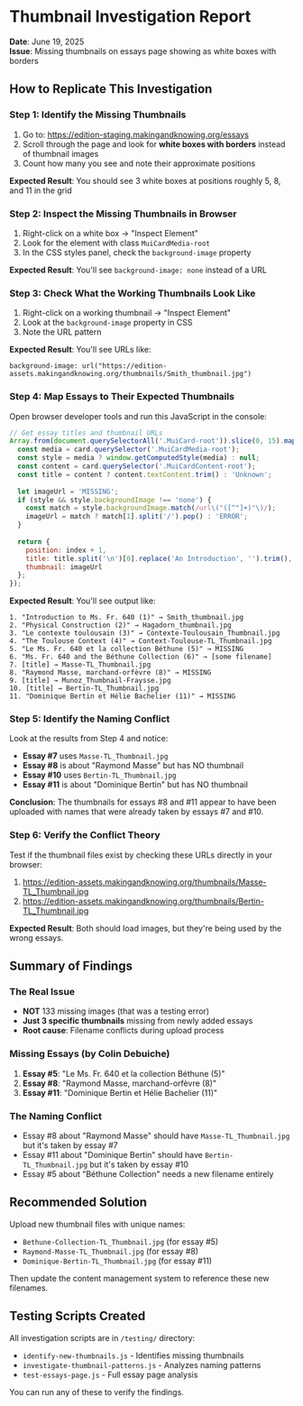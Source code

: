 # Thumbnail Investigation Report
**Date**: June 19, 2025  
**Issue**: Missing thumbnails on essays page showing as white boxes with borders

## How to Replicate This Investigation

### Step 1: Identify the Missing Thumbnails
1. Go to: https://edition-staging.makingandknowing.org/essays
2. Scroll through the page and look for **white boxes with borders** instead of thumbnail images
3. Count how many you see and note their approximate positions

**Expected Result**: You should see 3 white boxes at positions roughly 5, 8, and 11 in the grid

### Step 2: Inspect the Missing Thumbnails in Browser
1. Right-click on a white box → "Inspect Element"
2. Look for the element with class `MuiCardMedia-root`
3. In the CSS styles panel, check the `background-image` property

**Expected Result**: You'll see `background-image: none` instead of a URL

### Step 3: Check What the Working Thumbnails Look Like
1. Right-click on a working thumbnail → "Inspect Element" 
2. Look at the `background-image` property in CSS
3. Note the URL pattern

**Expected Result**: You'll see URLs like:
```
background-image: url("https://edition-assets.makingandknowing.org/thumbnails/Smith_thumbnail.jpg")
```

### Step 4: Map Essays to Their Expected Thumbnails
Open browser developer tools and run this JavaScript in the console:

```javascript
// Get essay titles and thumbnail URLs
Array.from(document.querySelectorAll('.MuiCard-root')).slice(0, 15).map((card, index) => {
  const media = card.querySelector('.MuiCardMedia-root');
  const style = media ? window.getComputedStyle(media) : null;
  const content = card.querySelector('.MuiCardContent-root');
  const title = content ? content.textContent.trim() : 'Unknown';
  
  let imageUrl = 'MISSING';
  if (style && style.backgroundImage !== 'none') {
    const match = style.backgroundImage.match(/url\("([^"]+)"\)/);
    imageUrl = match ? match[1].split('/').pop() : 'ERROR';
  }
  
  return {
    position: index + 1,
    title: title.split('\n')[0].replace('An Introduction', '').trim(),
    thumbnail: imageUrl
  };
});
```

**Expected Result**: You'll see output like:
```
1. "Introduction to Ms. Fr. 640 (1)" → Smith_thumbnail.jpg
2. "Physical Construction (2)" → Hagadorn_thumbnail.jpg  
3. "Le contexte toulousain (3)" → Contexte-Toulousain_Thumbnail.jpg
4. "The Toulouse Context (4)" → Context-Toulouse-TL_Thumbnail.jpg
5. "Le Ms. Fr. 640 et la collection Béthune (5)" → MISSING
6. "Ms. Fr. 640 and the Béthune Collection (6)" → [some filename]
7. [title] → Masse-TL_Thumbnail.jpg
8. "Raymond Masse, marchand-orfèvre (8)" → MISSING  
9. [title] → Munoz_Thumbnail-Fraysse.jpg
10. [title] → Bertin-TL_Thumbnail.jpg
11. "Dominique Bertin et Hélie Bachelier (11)" → MISSING
```

### Step 5: Identify the Naming Conflict
Look at the results from Step 4 and notice:

- **Essay #7** uses `Masse-TL_Thumbnail.jpg`
- **Essay #8** is about "Raymond Masse" but has NO thumbnail
- **Essay #10** uses `Bertin-TL_Thumbnail.jpg`  
- **Essay #11** is about "Dominique Bertin" but has NO thumbnail

**Conclusion**: The thumbnails for essays #8 and #11 appear to have been uploaded with names that were already taken by essays #7 and #10.

### Step 6: Verify the Conflict Theory
Test if the thumbnail files exist by checking these URLs directly in your browser:

1. https://edition-assets.makingandknowing.org/thumbnails/Masse-TL_Thumbnail.jpg
2. https://edition-assets.makingandknowing.org/thumbnails/Bertin-TL_Thumbnail.jpg

**Expected Result**: Both should load images, but they're being used by the wrong essays.

## Summary of Findings

### The Real Issue
- **NOT** 133 missing images (that was a testing error)
- **Just 3 specific thumbnails** missing from newly added essays
- **Root cause**: Filename conflicts during upload process

### Missing Essays (by Colin Debuiche)
1. **Essay #5**: "Le Ms. Fr. 640 et la collection Béthune (5)"
2. **Essay #8**: "Raymond Masse, marchand-orfèvre (8)" 
3. **Essay #11**: "Dominique Bertin et Hélie Bachelier (11)"

### The Naming Conflict
- Essay #8 about "Raymond Masse" should have `Masse-TL_Thumbnail.jpg` but it's taken by essay #7
- Essay #11 about "Dominique Bertin" should have `Bertin-TL_Thumbnail.jpg` but it's taken by essay #10
- Essay #5 about "Béthune Collection" needs a new filename entirely

## Recommended Solution

Upload new thumbnail files with unique names:
- `Bethune-Collection-TL_Thumbnail.jpg` (for essay #5)
- `Raymond-Masse-TL_Thumbnail.jpg` (for essay #8)  
- `Dominique-Bertin-TL_Thumbnail.jpg` (for essay #11)

Then update the content management system to reference these new filenames.

## Testing Scripts Created
All investigation scripts are in `/testing/` directory:
- `identify-new-thumbnails.js` - Identifies missing thumbnails
- `investigate-thumbnail-patterns.js` - Analyzes naming patterns
- `test-essays-page.js` - Full essay page analysis

You can run any of these to verify the findings.